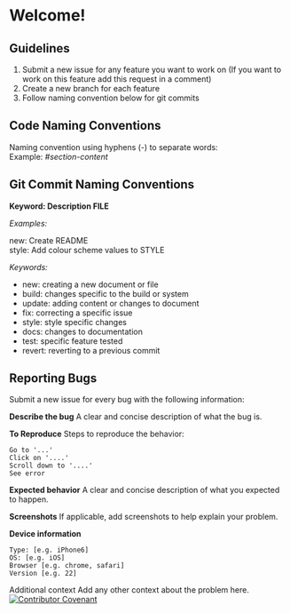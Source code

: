 # Welcome!

## Guidelines

1. Submit a new issue for any feature you want to work on (If you want to work on this feature add this request in a comment)
2. Create a new  branch for each feature
3. Follow naming convention below for git commits

## Code Naming Conventions

Naming convention using hyphens (-) to separate words:<br>
Example: *#section-content*

## Git Commit Naming Conventions

**Keyword: Description FILE**

*Examples:*

new: Create README<br>
style: Add colour scheme values to STYLE

*Keywords:*

* new: creating a new document or file
* build: changes specific to the build or system
* update: adding content or changes to document
* fix: correcting a specific issue
* style: style specific changes
* docs: changes to documentation
* test: specific feature tested
* revert: reverting to a previous commit

## Reporting Bugs

Submit a new issue for every bug with the following information:

**Describe the bug**
A clear and concise description of what the bug is.

**To Reproduce**
Steps to reproduce the behavior:

    Go to '...'
    Click on '....'
    Scroll down to '....'
    See error

**Expected behavior**
A clear and concise description of what you expected to happen.

**Screenshots**
If applicable, add screenshots to help explain your problem.

**Device information**

    Type: [e.g. iPhone6]
    OS: [e.g. iOS]
    Browser [e.g. chrome, safari]
    Version [e.g. 22]

Additional context
Add any other context about the problem here.
[![Contributor Covenant](https://img.shields.io/badge/Contributor%20Covenant-2.1-4baaaa.svg)](code_of_conduct.md)
